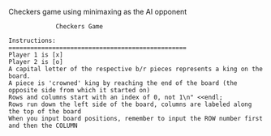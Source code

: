 Checkers game using minimaxing as the AI opponent

                 Checkers Game                      

    Instructions:
    =================================================
    Player 1 is [x] 
    Player 2 is [o]
    A capital letter of the respective b/r pieces represents a king on the board.
    A piece is 'crowned' king by reaching the end of the board (the opposite side from which it started on)
    Rows and columns start with an index of 0, not 1\n" <<endl;
    Rows run down the left side of the board, columns are labeled along the top of the board
    When you input board positions, remember to input the ROW number first and then the COLUMN
    
